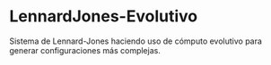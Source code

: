 # LennardJones-Evolutivo
Sistema de Lennard-Jones haciendo uso de cómputo evolutivo para generar configuraciones más complejas.
